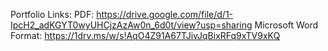 Portfolio Links:
PDF:
https://drive.google.com/file/d/1-IpcH2_adKGYT0wyUHCjzAzAw0n_6d0t/view?usp=sharing
Microsoft Word Format:
https://1drv.ms/w/s!AqO4Z91A67TJivJqBixRFq9xTV9xKQ

